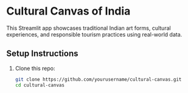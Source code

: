 # Cultural Canvas of India

This Streamlit app showcases traditional Indian art forms, cultural experiences, and responsible tourism practices using real-world data.

## Setup Instructions

1. Clone this repo:
   ```bash
   git clone https://github.com/yourusername/cultural-canvas.git 
   cd cultural-canvas
